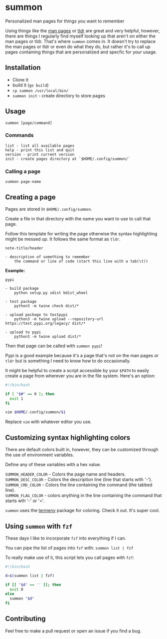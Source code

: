 # summon
Personalized man pages for things you want to remember

Using things like the [man pages](https://en.wikipedia.org/wiki/Man_page) or [tldr](https://tldr.sh) are great and very helpful, however, there are things I regularly find myself looking up that aren't on either the man pages or tldr. That's where `summon` comes in. It doesn't try to replace the man pages or tldr or even do what they do, but rather it's to call up pages containing things that are personalized and specfic for your usage.

## Installation
- Clone it
- build it (`go build`)
- `cp summon /usr/local/bin/`
- `summon init` - create directory to store pages

## Usage
```
summon [page/command]
```
### Commands
```
list - list all available pages
help - print this list and quit
version - print current version
init - create pages directory at `$HOME/.config/summon/`
```
### Calling a page
```
summon page-name
```

## Creating a page
Pages are stored in `$HOME/.config/summon`.

Create a file in that directory with the name you want to use to call that page.

Follow this template for writing the page otherwise the syntax highlighting might be messed up. It follows the same format as `tldr`.

```
note-title/header

- description of something to remember
    the command or line of code (start this line with a tab(\t))
```

**Example:**  
```
pypi

- build package
    python setup.py sdist bdist_wheel 

- test package
    python3 -m twine check dist/* 

- upload package to testpypi
    python3 -m twine upload --repository-url https://test.pypi.org/legacy/ dist/* 

- upload to pypi
    python3 -m twine upload dist/* 
```
Then that page can be called with `summon pypi`!  

Pypi is a good example because it's a page that's not on the man pages or `tldr` but is something I need to know how to do occasionally.  

It might be helpful to create a script accessible by your `$PATH` to easily create a page from wherever you are in the file system. Here's an option:
```bash
#!/bin/bash

if [ "$#" == 0 ]; then
  exit 1
fi

vim $HOME/.config/summon/$1
```
Replace `vim` with whatever editor you use.

## Customizing syntax highlighting colors
There are default colors built in, however, they can be customized through the use of environment variables.  

Define any of these variables with a hex value.

`SUMMON_HEADER_COLOR` - Colors the page name and headers.  
`SUMMON_DESC_COLOR` - Colors the description line (line that starts with '-').  
`SUMMON_CMD_COLOR` - Colors the line containing the command (the tabbed line).  
`SUMMON_FLAG_COLOR` - colors anything in the line containing the command that starts wth '-' or '<'.  

`summon` uses the [termenv](https://github.com/muesli/termenv) package for coloring. Check it out. It's super cool.

## Using `summon` with `fzf`
These days I like to incorporate `fzf` into everything if I can.  

You can pipe the list of pages into `fzf` with: `summon list | fzf`  

To really make use of it, this script lets you call pages with `fzf`:
```sh
#!/bin/bash

d=$(summon list | fzf)

if [[ "$d" == '' ]]; then
  exit 0
else
  summon "$d"
fi
```


## Contributing
Feel free to make a pull request or open an issue if you find a bug.